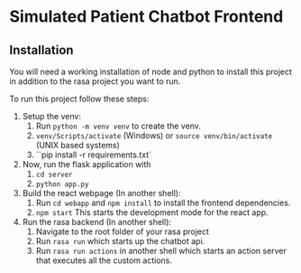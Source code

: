 # Simulated Patient Chatbot Frontend

## Installation

You will need a working installation of node and python to install this project in addition to the rasa project you want to run.

To run this project follow these steps:

1. Setup the venv:
   1. Run `python -m venv venv` to create the venv.
   1. `venv/Scripts/activate` (Windows) or `source venv/bin/activate` (UNIX based systems)
   1. ``pip install -r requirements.txt`
1. Now, run the flask application with
   1. `cd server`
   1. `python app.py`
1. Build the react webpage (In another shell):
   1. Run `cd webapp` and `npm install` to install the frontend dependencies.
   1. `npm start` This starts the development mode for the react app.
1. Run the rasa backend (In another shell):
   1. Navigate to the root folder of your rasa project
   1. Run `rasa run` which starts up the chatbot api.
   1. Run `rasa run actions` in another shell which starts an action server that executes all the custom actions.

